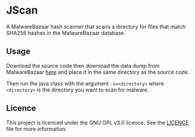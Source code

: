 # JScan

A MalwareBazaar hash scanner that scans a directory for files that match SHA256 hashes in the MalwareBazaar database.

## Usage

Download the source code then download the data dump from MalwareBazaar [here](https://bazaar.abuse.ch/export/#csv) and place it in the same directory as the source code.

Then run the java class with the argument `-s=<directory>` where `<directory>` is the directory you want to scan for malware.

## Licence

This project is licenced under the GNU GPL v3.0 licence. See the [LICENCE](eLICENCE) file for more information.
